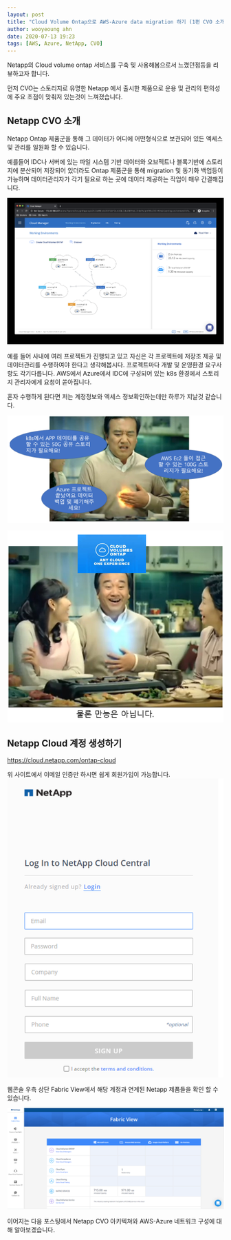 ```yaml
---
layout: post
title: "Cloud Volume Ontap으로 AWS-Azure data migration 하기 (1편 CVO 소개)"
author: wooyeoung ahn
date: 2020-07-13 19:23
tags: [AWS, Azure, NetApp, CVO]
---
```


Netapp의 Cloud volume ontap 서비스를 구축 밎 사용해봄으로서 느꼈던점등을 리뷰하고자 합니다.

먼저 CVO는 스토리지로 유명한 Netapp 에서 출시한 제품으로 운용 및 관리의 편의성에 주요 초점이 맞춰저 있는것이 느껴졌습니다.

## Netapp CVO 소개
Netapp Ontap 제품군을 통해 그 데이터가 어디에 어떤형식으로 보관되어 있든 엑세스 및 관리를 일원화 할 수 있습니다.

예를들어 IDC나 서버에 있는 파일 시스템 기반 데이터와 오브젝트나 블록기반에 스토리지에 분산되어 저장되어 있더라도 
Ontap 제품군을 통해 migration 및 동기화 백업등이 가능하며 데이터관리자가 각기 필요로 하는 곳에 데이터 제공하는 작업이 매우 간결해집니다.

![Cloudmanager Console](/files\blog\CVO\Cloudmanager.png)

예를 들어 사내에 여러 프로젝트가 진행되고 있고 자신은 각 프로젝트에 저장조 제공 및 데이터관리를 수행하여야 한다고 생각해봅시다.
프로젝트마다 개발 및 운영환경 요구사항도 각기다릅니다. AWS에서 Azure에서 IDC에 구성되어 있는 k8s 환경에서 스토리지 관리자에게 요청이 쏟아집니다.

혼자 수행하게 된다면 저는 계정정보와 엑세스 정보확인하는데만 하루가 지날것 같습니다.

![개비스콘](/files\blog\CVO\gaviscon.png)

![개비스콘2](/files\blog\CVO\gaviscon2.png)

## Netapp Cloud 계정 생성하기

https://cloud.netapp.com/ontap-cloud

위 사이트에서 이메일 인증만 하시면 쉽게 회원가입이 가능합니다.
![Sign in](/files\blog\CVO\netappcloudsignin.png)

웹콘솔 우측 상단 Fabric View에서 해당 계정과 연계된 Netapp 제품들을 확인 할 수 있습니다.

![FabricView](/files\blog\CVO\netappFabricView.png)

이어지는 다음 포스팅에서 Netapp CVO 아키텍쳐와 AWS-Azure 네트워크 구성에 대해 알아보겠습니다.





